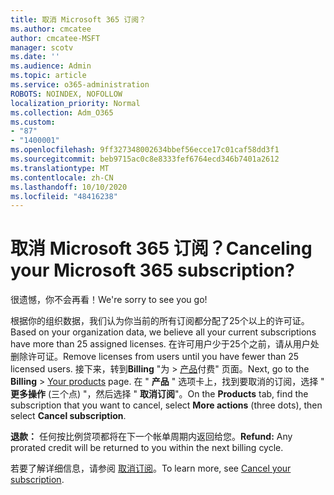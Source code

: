 ```yaml
---
title: 取消 Microsoft 365 订阅？
ms.author: cmcatee
author: cmcatee-MSFT
manager: scotv
ms.date: ''
ms.audience: Admin
ms.topic: article
ms.service: o365-administration
ROBOTS: NOINDEX, NOFOLLOW
localization_priority: Normal
ms.collection: Adm_O365
ms.custom:
- "87"
- "1400001"
ms.openlocfilehash: 9ff327348002634bbef56ecce17c01caf58dd3f1
ms.sourcegitcommit: beb9715ac0c8e8333fef6764ecd346b7401a2612
ms.translationtype: MT
ms.contentlocale: zh-CN
ms.lasthandoff: 10/10/2020
ms.locfileid: "48416238"
---
```

# <a name="canceling-your-microsoft-365-subscription"></a><span data-ttu-id="14b9f-102">取消 Microsoft 365 订阅？</span><span class="sxs-lookup"><span data-stu-id="14b9f-102">Canceling your Microsoft 365 subscription?</span></span>

<span data-ttu-id="14b9f-103">很遗憾，你不会再看！</span><span class="sxs-lookup"><span data-stu-id="14b9f-103">We're sorry to see you go!</span></span>
  
<span data-ttu-id="14b9f-104">根据你的组织数据，我们认为你当前的所有订阅都分配了25个以上的许可证。</span><span class="sxs-lookup"><span data-stu-id="14b9f-104">Based on your organization data, we believe all your current subscriptions have more than 25 assigned licenses.</span></span> <span data-ttu-id="14b9f-105">在许可用户少于25个之前，请从用户处删除许可证。</span><span class="sxs-lookup"><span data-stu-id="14b9f-105">Remove licenses from users until you have fewer than 25 licensed users.</span></span> <span data-ttu-id="14b9f-106">接下来，转到**Billing** "为 \> [产品](https://go.microsoft.com/fwlink/p/?linkid=842054)付费" 页面。</span><span class="sxs-lookup"><span data-stu-id="14b9f-106">Next, go to the **Billing** \> [Your products](https://go.microsoft.com/fwlink/p/?linkid=842054) page.</span></span> <span data-ttu-id="14b9f-107">在 " **产品** " 选项卡上，找到要取消的订阅，选择 " **更多操作** (三个点) "，然后选择 " **取消订阅**"。</span><span class="sxs-lookup"><span data-stu-id="14b9f-107">On the **Products** tab, find the subscription that you want to cancel, select **More actions** (three dots), then select **Cancel subscription**.</span></span>

<span data-ttu-id="14b9f-108">**退款：** 任何按比例贷项都将在下一个帐单周期内返回给您。</span><span class="sxs-lookup"><span data-stu-id="14b9f-108">**Refund:** Any prorated credit will be returned to you within the next billing cycle.</span></span>

<span data-ttu-id="14b9f-109">若要了解详细信息，请参阅 [取消订阅](https://docs.microsoft.com/microsoft-365/commerce/subscriptions/cancel-your-subscription)。</span><span class="sxs-lookup"><span data-stu-id="14b9f-109">To learn more, see [Cancel your subscription](https://docs.microsoft.com/microsoft-365/commerce/subscriptions/cancel-your-subscription).</span></span>
